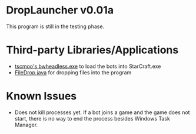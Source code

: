 # DropLauncher v0.01a
This program is still in the testing phase.

# Third-party Libraries/Applications
* [tscmoo's bwheadless.exe](https://github.com/tscmoo/bwheadless) to load the bots into StarCraft.exe
* [FileDrop.java](http://iharder.sourceforge.net/current/java/filedrop/) for dropping files into the program

# Known Issues
* Does not kill processes yet. If a bot joins a game and the game does not start, there is no way to end the process besides Windows Task Manager.
